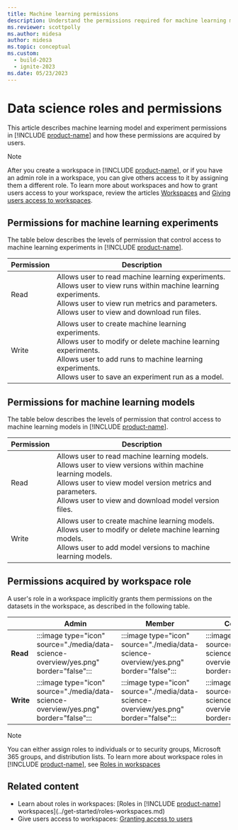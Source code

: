 ```yaml
---
title: Machine learning permissions
description: Understand the permissions required for machine learning models and experiments in [!INCLUDE [product-name](../includes/product-name.md)] and how to assign these permissions to users.
ms.reviewer: scottpolly
ms.author: midesa
author: midesa
ms.topic: conceptual
ms.custom:
  - build-2023
  - ignite-2023
ms.date: 05/23/2023
---
```


# Data science roles and permissions

This article describes machine learning model and experiment permissions in [!INCLUDE [product-name](../includes/product-name.md)] and how these permissions are acquired by users.



> [!NOTE]
> After you create a workspace in [!INCLUDE [product-name](../includes/product-name.md)], or if you have an admin role in a workspace, you can give others access to it by assigning them a different role.
> To learn more about workspaces and how to grant users access to your workspace, review the articles [Workspaces](../get-started/workspaces.md) and [Giving users access to workspaces](../../docs/get-started/give-access-workspaces.md).

## Permissions for machine learning experiments

The table below describes the levels of permission that control access to machine learning experiments in [!INCLUDE [product-name](../includes/product-name.md)].

|Permission  |Description  |
|------------|-------------|
|Read        | Allows user to read machine learning experiments.<br> Allows user to view runs within machine learning experiments.<br> Allows user to view run metrics and parameters.<br> Allows user to view and download run files.|
|Write       | Allows user to create machine learning experiments.<br> Allows user to modify or delete machine learning experiments.<br> Allows user to add runs to machine learning experiments.<br> Allows user to save an experiment run as a model.|

## Permissions for machine learning models

The table below describes the levels of permission that control access to machine learning models in [!INCLUDE [product-name](../includes/product-name.md)].

|Permission  |Description  |
|------------|-------------|
|Read        | Allows user to read machine learning models.<br> Allows user to view versions within machine learning models.<br> Allows user to view model version metrics and parameters.<br> Allows user to view and download model version files.|
|Write       | Allows user to create machine learning models.<br> Allows user to modify or delete machine learning models.<br> Allows user to add model versions to machine learning models.|

## Permissions acquired by workspace role

A user's role in a workspace implicitly grants them permissions on the datasets in the workspace, as described in the following table.

|                                       |Admin  |Member  |Contributor  |Viewer |
|---------------------------------------|-------|--------|-------------|-------|
|**Read**                               |:::image type="icon" source="./media/data-science-overview/yes.png" border="false":::    |:::image type="icon" source="./media/data-science-overview/yes.png" border="false":::      |:::image type="icon" source="./media/data-science-overview/yes.png" border="false":::            |:::image type="icon" source="./media/data-science-overview/yes.png" border="false":::     |
|**Write**                              |:::image type="icon" source="./media/data-science-overview/yes.png" border="false":::      |:::image type="icon" source="./media/data-science-overview/yes.png" border="false":::      |:::image type="icon" source="./media/data-science-overview/yes.png" border="false":::            |:::image type="icon" source="./media/data-science-overview/no.png" border="false":::   |

> [!NOTE]
> You can either assign roles to individuals or to security groups, Microsoft 365 groups, and distribution lists. To learn more about workspace roles in [!INCLUDE [product-name](../includes/product-name.md)], see [Roles in workspaces](../get-started/roles-workspaces.md)

## Related content

- Learn about roles in workspaces: [Roles in [!INCLUDE [product-name](../includes/product-name.md)] workspaces](../get-started/roles-workspaces.md)
- Give users access to workspaces: [Granting access to users](../get-started/give-access-workspaces.md)
